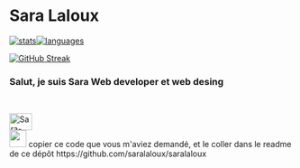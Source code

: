# Sara Laloux

[![stats](https://github-readme-stats.vercel.app/api?username=saralaloux&show_icons=true&theme=omni&include_all_commits=true&count_private=true%22/%3E)]((https://github.com/anuraghazra/github-readme-stats))[![languages](https://github-readme-stats.vercel.app/api/top-langs/?username=saralaloux&layout=compact&langs_count=7&theme=omni%22/%3E)]((https://github.com/anuraghazra/github-readme-stats))

[![GitHub Streak](http://github-readme-streak-stats.herokuapp.com?user=saralaloux&date_format=M%20j%5B%2C%20Y%5D)](https://git.io/streak-stats)


### Salut, je suis Sara Web developer et web desing
##

<div>
  <a href="https://github.com/saralaloux%22%3E
  <img height="170em" src="https://github-readme-stats.vercel.app/api?username=saralaloux&show_icons=true&theme=omni&include_all_commits=true&count_private=true%22/%3E
  <img height="170em" src="https://github-readme-stats.vercel.app/api/top-langs/?username=saralaloux&layout=compact&langs_count=7&theme=omni%22/%3E
</div>
  <div style="display: inline_block"><br>
  <img align="center" alt="Sara-HTML" height="30" width="40" src="https://raw.githubusercontent.com/devicons/devicon/master/icons/html5/html5-original.svg%22%3E
  <img align="center" alt="Sara-CSS" height="30" width="40" src="https://raw.githubusercontent.com/devicons/devicon/master/icons/css3/css3-original.svg%22%3E
  <img align="center" alt="Sara-Js" height="30" width="40" src="https://upload.wikimedia.org/wikipedia/commons/9/99/Unofficial_JavaScript_logo_2.svg"
  <img align="center"alt="sa-of"height="30"width="40"src="https://upload.wikimedia.org/wikipedia/commons/5/5f/Microsoft_Office_logo_%282019%E2%80%93present%29.svg%22%3E
  <img align="center"alt="sa-ex"height="30"width="40"src="https://upload.wikimedia.org/wikipedia/commons/3/34/Microsoft_Office_Excel_%282019%E2%80%93present%29.svg%22%3E
  <img align="center" alt="Sara-Wo" height="30" width="40" src="https://upload.wikimedia.org/wikipedia/commons/8/8d/Microsoft_Word_2013-2019_logo.svg%22%3E
   <img align="center" alt="Sara-PS" height="30" width="40" src="https://upload.wikimedia.org/wikipedia/commons/a/af/Adobe_Photoshop_CC_icon.svg%22%3E
  <img align="center" alt="Sara-IL" height="30" width="40" src="https://upload.wikimedia.org/wikipedia/commons/f/fb/Adobe_Illustrator_CC_icon.svg%22%3E



</div>

  ##
<div>
  <a href="https://www.linkedin.com/in/saroulala/" target="_blank"><img src="https://upload.wikimedia.org/wikipedia/commons/c/ca/LinkedIn_logo_initials.png" height="30" width"40" target="_blank"></a>
copier ce code que vous m'aviez demandé, et le coller dans le readme de ce dépôt https://github.com/saralaloux/saralaloux